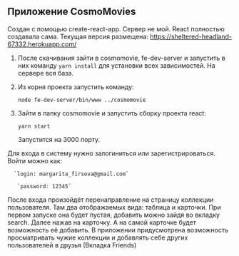 ## Приложение CosmoMovies
    
Создан с помощью create-react-app. Сервер не мой. React полностью создавала сама.
Текущая версия размещена: https://sheltered-headland-67332.herokuapp.com/

    
  1. После скачивания зайти в cosmomovie, fe-dev-server и запустить в них команду `yarn install` для установки всех зависимостей. На сервере вся база. 

  2. Из корня проекта запустить команду:

       `node fe-dev-server/bin/www ../cosmomovie`

  3. Зайти в папку cosmomovie и запустить сборку проекта react:

      `yarn start`

      Запустится на 3000 порту.

  Для входа в систему нужно залогиниться или зарегистрироваться. 
  Войти можно как:

      `login: margarita_firsova@gmail.com`

       `password: 12345`

  После входа произойдёт перенаправление на страницу коллекции пользователя. Там два отображаемых вида: таблица и карточки. При первом запуске она будет пустая, добавить можно зайдя во вкладку search. Далее нажав на карточку. А на самой карточке будет возможность её добавить.
  В приложении придусмотрена возможность просматривать чужие коллекции и добавлять себе других пользователей в друзья (Вкладка Friends)

 



